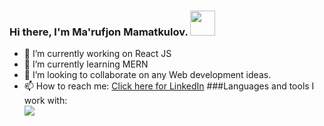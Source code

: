 ### Hi there, I'm Ma'rufjon Mamatkulov. <img src="https://media2.giphy.com/media/gM5qFksULw54NMWyry/giphy.gif?cid=ecf05e475qt2xtir5a47uk98zqmgd1bpepypmbxfvugi1vrm&rid=giphy.gif&ct=s" width="40px" margin-bottom="0">
- 🔭 I’m currently working on React JS
- 🌱 I’m currently learning MERN
- 👯 I’m looking to collaborate on any Web development ideas.
- 📫 How to reach me: <a href="https://www.linkedin.com/in/ma-rufjon-mamatkulov-a57ba717b/">Click here for LinkedIn<a/>
###Languages and tools I work with:
  <code> <img src="https://cdn-icons-png.flaticon.com/128/5968/5968267.png"><code/>
<!--
**mamatkulov95/mamatkulov95** is a ✨ _special_ ✨ repository because its `README.md` (this file) appears on your GitHub profile.

Here are some ideas to get you started:
![image](https://user-images.githubusercontent.com/49342620/196334112-e1b32091-7566-4dcb-87da-64905290953b.png)

- 🔭 I’m currently working on ...
- 🌱 I’m currently learning ...
- 👯 I’m looking to collaborate on ...
- 🤔 I’m looking for help with ...
- 💬 Ask me about ...
- 📫 How to reach me: ...
- 😄 Pronouns: ...
- ⚡ Fun fact: ...
-->
